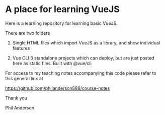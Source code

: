 # A place for learning VueJS

Here is a learning repository for learning basic VueJS.

There are two folders

1) Single HTML files which import VueJS as a library, and show individual features

2) Vue CLI 3 standalone projects which can deploy, but are just posted here as static files.  Built with @vue/cli 

For access to my teaching notes accompanying this code please refer to this general link at

https://github.com/philanderson888/course-notes

Thank you 

Phil Anderson
